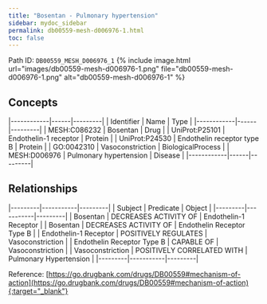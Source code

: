 ```yaml
---
title: "Bosentan - Pulmonary hypertension"
sidebar: mydoc_sidebar
permalink: db00559-mesh-d006976-1.html
toc: false 
---
```



Path ID: `DB00559_MESH_D006976_1`
{% include image.html url="images/db00559-mesh-d006976-1.png" file="db00559-mesh-d006976-1.png" alt="db00559-mesh-d006976-1" %}

## Concepts

|------------|------|---------|
| Identifier | Name | Type    |
|------------|------|---------|
| MESH:C086232 | Bosentan | Drug |
| UniProt:P25101 | Endothelin-1 receptor | Protein |
| UniProt:P24530 | Endothelin receptor type B | Protein |
| GO:0042310 | Vasoconstriction | BiologicalProcess |
| MESH:D006976 | Pulmonary hypertension | Disease |
|------------|------|---------|

## Relationships

|---------|-----------|---------|
| Subject | Predicate | Object  |
|---------|-----------|---------|
| Bosentan | DECREASES ACTIVITY OF | Endothelin-1 Receptor |
| Bosentan | DECREASES ACTIVITY OF | Endothelin Receptor Type B |
| Endothelin-1 Receptor | POSITIVELY REGULATES | Vasoconstriction |
| Endothelin Receptor Type B | CAPABLE OF | Vasoconstriction |
| Vasoconstriction | POSITIVELY CORRELATED WITH | Pulmonary Hypertension |
|---------|-----------|---------|

Reference: [https://go.drugbank.com/drugs/DB00559#mechanism-of-action](https://go.drugbank.com/drugs/DB00559#mechanism-of-action){:target="_blank"}